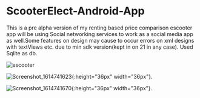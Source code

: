 # ScooterElect-Android-App
This is a pre alpha version of my renting based price comparison escooter app will be using Social networking services to work as a social media app as well.Some features on design may cause to occur errors on xml designs with textViews etc. due to min sdk version(kept in on 21 in any case). Used Sqlite as db.


![escooter](https://user-images.githubusercontent.com/58824480/109747430-2945c700-7be8-11eb-9b1d-257845f0956b.png)


![Screenshot_1614741623](https://user-images.githubusercontent.com/58824480/109747715-b4bf5800-7be8-11eb-9bf3-5f5779dff1ae.png){:height="36px" width="36px"}.

![Screenshot_1614741670](https://user-images.githubusercontent.com/58824480/109747744-c274dd80-7be8-11eb-9790-818eb6a128d7){:height="36px" width="36px"}.

